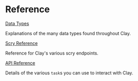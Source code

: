 # Reference

[Data Types](data-types.md)

Explanations of the many data types found throughout Clay.

[Scry Reference](scry.md)

Reference for Clay's various scry endpoints.

[API Reference](tasks.md)

Details of the various `task`s you can use to interact with Clay.

